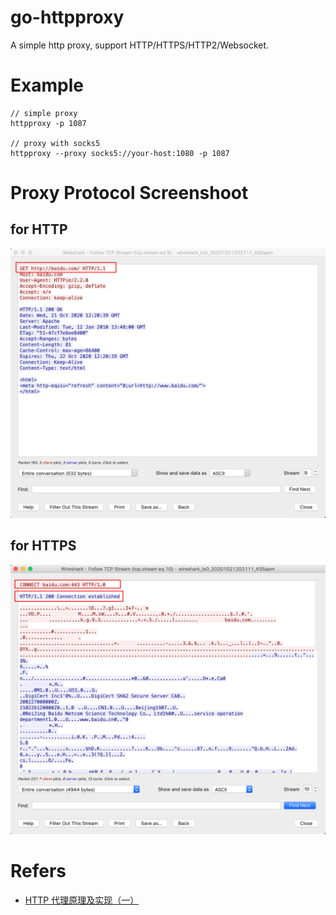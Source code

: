 # go-httpproxy
A simple http proxy, support HTTP/HTTPS/HTTP2/Websocket.

# Example
```
// simple proxy
httpproxy -p 1087

// proxy with socks5
httpproxy --proxy socks5://your-host:1080 -p 1087
```

# Proxy Protocol Screenshoot
## for HTTP
![HTTP Protocol](./doc/http.png)

## for HTTPS
![HTTPS Protocol](./doc/https.png)

# Refers
- [HTTP 代理原理及实现（一）](https://imququ.com/post/web-proxy.html)

